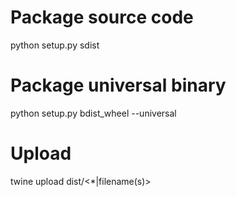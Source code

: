 Package source code
===================
python setup.py sdist

Package universal binary
========================
python setup.py bdist_wheel --universal

Upload
======
twine upload dist/<*|filename(s)>